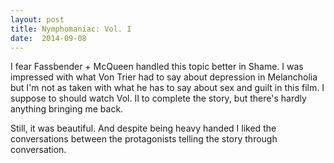```yaml
---
layout: post
title: Nymphomaniac: Vol. I 
date:  2014-09-08 
---
```

 I fear Fassbender + McQueen handled this topic better in Shame. I was impressed with what Von Trier had to say about depression in Melancholia but I'm not as taken with what he has to say about sex and guilt in this film. I suppose to should watch Vol. II to complete the story, but there's hardly anything bringing me back.

Still, it was beautiful. And despite being heavy handed I liked the conversations between the protagonists telling the story through conversation.
